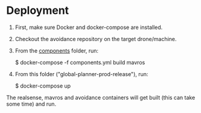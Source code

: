 # Deployment

1. First, make sure Docker and docker-compose are installed.
2. Checkout the avoidance repository on the target drone/machine.
3. From the [components](../../../components) folder, run:

    $ docker-compose -f components.yml build mavros

4. From this folder ("global-planner-prod-release"), run:

    $ docker-compose up

The realsense, mavros and avoidance containers will get built (this can take some time) and run.
